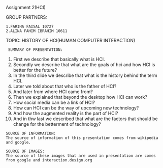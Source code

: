 Assignment 2(HCI)

GROUP PARTNERS:

    1.FARIHA FAISAL 10727
    2.ALINA FAHIM IBRAHIM 10611

TOPIC: HISTORY OF HCI(HUMAN COMPUTER INTERACTION)

     SUMMARY OF PRESENTATION:
  1. First we describe that basically what is HCI.
  2. Secondly we describe that what are the goals of hci and how HCI is better for the future?
  3. In the third slide we describe that what is the history behind the term HCI.
  4. Later we told about that who is the father of HCI?
  5. And later from where HCI came from?
  6. Then we  explained that beyond the desktop how HCI can work?
  7. How social media can be a link of HCI?
  8. How can HCI can be the way of upcoming new technology?
  9. And how the augmented reality is the part of HCI?
 10. And in thw last we described that what are the factors that should be change for the betterment of technology?
 
 
    SOURCE OF INFORMATION:
    The source of information of this presentation comes from wikipedia and google.
    
    SOURCE OF IMAGES:
    The source of these images that are used in presentation are comes from google and interaction.design.org

